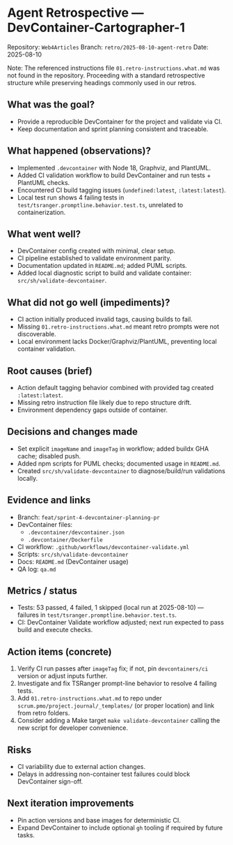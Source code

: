 # Agent Retrospective — DevContainer-Cartographer-1

Repository: `Web4Articles`
Branch: `retro/2025-08-10-agent-retro`
Date: 2025-08-10

Note: The referenced instructions file `01.retro-instructions.what.md` was not found in the repository. Proceeding with a standard retrospective structure while preserving headings commonly used in our retros.

## What was the goal?
- Provide a reproducible DevContainer for the project and validate via CI.
- Keep documentation and sprint planning consistent and traceable.

## What happened (observations)?
- Implemented `.devcontainer` with Node 18, Graphviz, and PlantUML.
- Added CI validation workflow to build DevContainer and run tests + PlantUML checks.
- Encountered CI build tagging issues (`undefined:latest`, `:latest:latest`).
- Local test run shows 4 failing tests in `test/tsranger.promptline.behavior.test.ts`, unrelated to containerization.

## What went well?
- DevContainer config created with minimal, clear setup.
- CI pipeline established to validate environment parity.
- Documentation updated in `README.md`; added PUML scripts.
- Added local diagnostic script to build and validate container: `src/sh/validate-devcontainer`.

## What did not go well (impediments)?
- CI action initially produced invalid tags, causing builds to fail.
- Missing `01.retro-instructions.what.md` meant retro prompts were not discoverable.
- Local environment lacks Docker/Graphviz/PlantUML, preventing local container validation.

## Root causes (brief)
- Action default tagging behavior combined with provided tag created `:latest:latest`.
- Missing retro instruction file likely due to repo structure drift.
- Environment dependency gaps outside of container.

## Decisions and changes made
- Set explicit `imageName` and `imageTag` in workflow; added buildx GHA cache; disabled push.
- Added npm scripts for PUML checks; documented usage in `README.md`.
- Created `src/sh/validate-devcontainer` to diagnose/build/run validations locally.

## Evidence and links
- Branch: `feat/sprint-4-devcontainer-planning-pr`
- DevContainer files:
  - `.devcontainer/devcontainer.json`
  - `.devcontainer/Dockerfile`
- CI workflow: `.github/workflows/devcontainer-validate.yml`
- Scripts: `src/sh/validate-devcontainer`
- Docs: `README.md` (DevContainer usage)
- QA log: `qa.md`

## Metrics / status
- Tests: 53 passed, 4 failed, 1 skipped (local run at 2025-08-10) — failures in `test/tsranger.promptline.behavior.test.ts`.
- CI: DevContainer Validate workflow adjusted; next run expected to pass build and execute checks.

## Action items (concrete)
1. Verify CI run passes after `imageTag` fix; if not, pin `devcontainers/ci` version or adjust inputs further.
2. Investigate and fix TSRanger prompt-line behavior to resolve 4 failing tests.
3. Add `01.retro-instructions.what.md` to repo under `scrum.pmo/project.journal/_templates/` (or proper location) and link from retro folders.
4. Consider adding a Make target `make validate-devcontainer` calling the new script for developer convenience.

## Risks
- CI variability due to external action changes.
- Delays in addressing non-container test failures could block DevContainer sign-off.

## Next iteration improvements
- Pin action versions and base images for deterministic CI.
- Expand DevContainer to include optional `gh` tooling if required by future tasks.